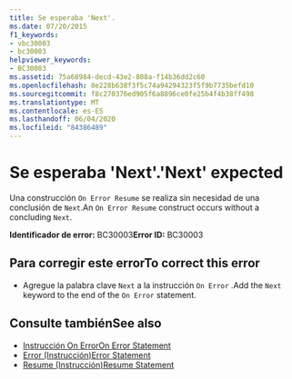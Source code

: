```yaml
---
title: Se esperaba 'Next'.
ms.date: 07/20/2015
f1_keywords:
- vbc30003
- bc30003
helpviewer_keywords:
- BC30003
ms.assetid: 75a68984-decd-43e2-808a-f14b36dd2c60
ms.openlocfilehash: 8e228b638f3f5c74a94294323f5f9b7735befd10
ms.sourcegitcommit: f8c270376ed905f6a8896ce0fe25b4f4b38ff498
ms.translationtype: MT
ms.contentlocale: es-ES
ms.lasthandoff: 06/04/2020
ms.locfileid: "84386489"
---
```

# <a name="next-expected"></a><span data-ttu-id="407e5-102">Se esperaba 'Next'.</span><span class="sxs-lookup"><span data-stu-id="407e5-102">'Next' expected</span></span>
<span data-ttu-id="407e5-103">Una construcción `On Error Resume` se realiza sin necesidad de una conclusión de `Next`.</span><span class="sxs-lookup"><span data-stu-id="407e5-103">An `On Error Resume` construct occurs without a concluding `Next`.</span></span>  
  
 <span data-ttu-id="407e5-104">**Identificador de error:** BC30003</span><span class="sxs-lookup"><span data-stu-id="407e5-104">**Error ID:** BC30003</span></span>  
  
## <a name="to-correct-this-error"></a><span data-ttu-id="407e5-105">Para corregir este error</span><span class="sxs-lookup"><span data-stu-id="407e5-105">To correct this error</span></span>  
  
- <span data-ttu-id="407e5-106">Agregue la palabra clave `Next` a la instrucción `On Error` .</span><span class="sxs-lookup"><span data-stu-id="407e5-106">Add the `Next` keyword to the end of the `On Error` statement.</span></span>  
  
## <a name="see-also"></a><span data-ttu-id="407e5-107">Consulte también</span><span class="sxs-lookup"><span data-stu-id="407e5-107">See also</span></span>

- [<span data-ttu-id="407e5-108">Instrucción On Error</span><span class="sxs-lookup"><span data-stu-id="407e5-108">On Error Statement</span></span>](../language-reference/statements/on-error-statement.md)
- [<span data-ttu-id="407e5-109">Error (Instrucción)</span><span class="sxs-lookup"><span data-stu-id="407e5-109">Error Statement</span></span>](../language-reference/statements/error-statement.md)
- [<span data-ttu-id="407e5-110">Resume (Instrucción)</span><span class="sxs-lookup"><span data-stu-id="407e5-110">Resume Statement</span></span>](../language-reference/statements/resume-statement.md)

